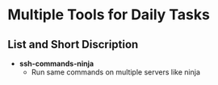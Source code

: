 # Multiple Tools for Daily Tasks

## List and Short Discription

- **ssh-commands-ninja**
    * Run same commands on multiple servers like ninja